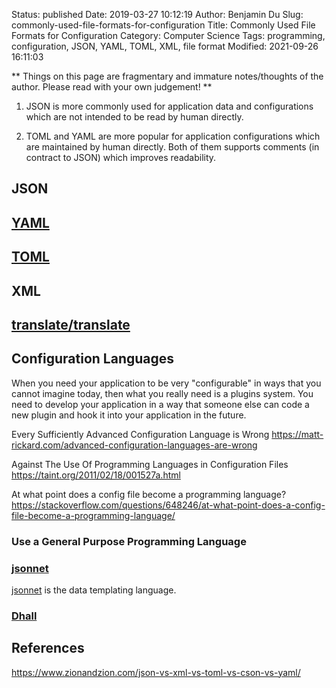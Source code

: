Status: published
Date: 2019-03-27 10:12:19
Author: Benjamin Du
Slug: commonly-used-file-formats-for-configuration
Title: Commonly Used File Formats for Configuration
Category: Computer Science
Tags: programming, configuration, JSON, YAML, TOML, XML, file format
Modified: 2021-09-26 16:11:03

**
Things on this page are fragmentary and immature notes/thoughts of the author.
Please read with your own judgement!
**

1. JSON is more commonly used for application data and configurations  
    which are not intended to be read by human directly.

2. TOML and YAML are more popular for application configurations 
    which are maintained by human directly.
    Both of them supports comments (in contract to JSON)
    which improves readability.

## JSON

## [YAML](https://yaml.org/)

## [TOML](https://github.com/toml-lang/toml)

## XML

## [translate/translate](https://github.com/translate/translate)

## Configuration Languages
    
When you need your application to be very "configurable" in ways that you cannot imagine today, then what you really need is a plugins system. You need to develop your application in a way that someone else can code a new plugin and hook it into your application in the future.

Every Sufficiently Advanced Configuration Language is Wrong
https://matt-rickard.com/advanced-configuration-languages-are-wrong

Against The Use Of Programming Languages in Configuration Files
https://taint.org/2011/02/18/001527a.html

At what point does a config file become a programming language?
https://stackoverflow.com/questions/648246/at-what-point-does-a-config-file-become-a-programming-language/

### Use a General Purpose Programming Language

### [jsonnet](https://github.com/google/jsonnet)
[jsonnet](https://github.com/google/jsonnet)
is the data templating language.

### [Dhall](https://github.com/dhall-lang/dhall-lang)

## References

https://www.zionandzion.com/json-vs-xml-vs-toml-vs-cson-vs-yaml/
